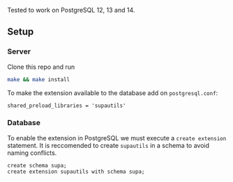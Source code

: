 Tested to work on PostgreSQL 12, 13 and 14.

## Setup

### Server
Clone this repo and run

```bash
make && make install
```

To make the extension available to the database add on `postgresql.conf`:

```
shared_preload_libraries = 'supautils'
```


### Database
To enable the extension in PostgreSQL we must execute a `create extension` statement. It is reccomended to create `supautils` in a schema to avoid naming conflicts.

```psql
create schema supa;
create extension supautils with schema supa;
```
